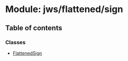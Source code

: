 # Module: jws/flattened/sign

## Table of contents

### Classes

- [FlattenedSign](../classes/jws_flattened_sign.FlattenedSign.md)
